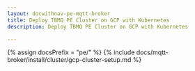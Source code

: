 ```yaml
---
layout: docwithnav-pe-mqtt-broker
title: Deploy TBMQ PE Cluster on GCP with Kubernetes
description: Deploy TBMQ PE Cluster on GCP with Kubernetes

---
```


{% assign docsPrefix = "pe/" %}
{% include docs/mqtt-broker/install/cluster/gcp-cluster-setup.md %}
